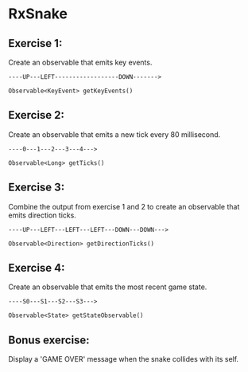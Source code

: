 RxSnake
=======


Exercise 1:
-----------
Create an observable that emits key events.
    
    ----UP---LEFT------------------DOWN------->
    
    Observable<KeyEvent> getKeyEvents()

Exercise 2:
-----------
Create an observable that emits a new tick every 80 millisecond.

    ----0---1---2---3---4--->
    
    Observable<Long> getTicks()

Exercise 3:
-----------
Combine the output from exercise 1 and 2 to create an observable
that emits direction ticks.
    
    ----UP---LEFT---LEFT---LEFT---DOWN---DOWN--->
    
    Observable<Direction> getDirectionTicks()

Exercise 4:
-----------
Create an observable that emits the most recent game state.

    ----S0---S1---S2---S3--->
    
    Observable<State> getStateObservable()

Bonus exercise:
-----------
Display a 'GAME OVER' message when the snake collides with its self.
    
